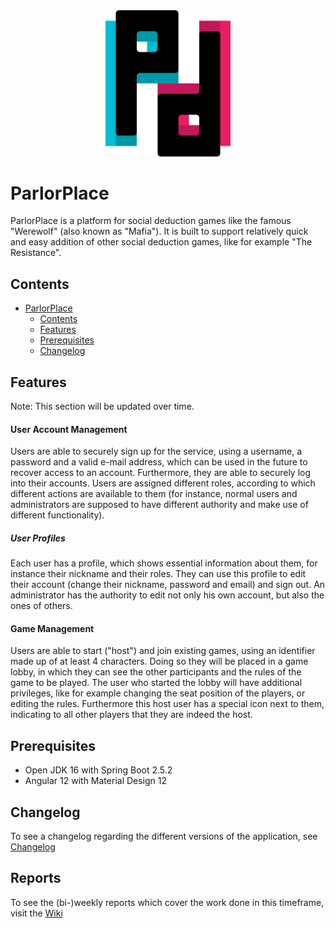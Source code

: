 <div style="text-align:center">
<img src="./frontend/src/assets/image/ParlorPlace.svg" alt="ParlorPlace Logo" width="200"/>
</div>

# ParlorPlace

ParlorPlace is a platform for social deduction games like the famous "Werewolf" (also known as "Mafia").
It is built to support relatively quick and easy addition of other social deduction games, like for example "The Resistance".

## Contents

- [ParlorPlace](#ParlorPlace)
  - [Contents](#Contents)
  - [Features](#Features)
  - [Prerequisites](#Prerequisites)
  - [Changelog](#Changelog)

## Features

Note: This section will be updated over time.

#### User Account Management

Users are able to securely sign up for the service, using a username, a password and a valid e-mail address, which can be used in the future to recover access to an account.
Furthermore, they are able to securely log into their accounts.
Users are assigned different roles, according to which different actions are available to them (for instance, normal users and administrators are supposed to have different authority and make use of different functionality).

##### User Profiles

Each user has a profile, which shows essential information about them, for instance their nickname and their roles.
They can use this profile to edit their account (change their nickname, password and email) and sign out.
An administrator has the authority to edit not only his own account, but also the ones of others.

#### Game Management

Users are able to start ("host") and join existing games, using an identifier made up of at least 4 characters.
Doing so they will be placed in a game lobby, in which they can see the other participants and the rules of the game to be played.
The user who started the lobby will have additional privileges, like for example changing the seat position of the players, or editing the rules.
Furthermore this host user has a special icon next to them, indicating to all other players that they are indeed the host.

## Prerequisites

- Open JDK 16 with Spring Boot 2.5.2
- Angular 12 with Material Design 12

## Changelog

To see a changelog regarding the different versions of the application, see [Changelog](CHANGELOG.md)

## Reports

To see the (bi-)weekly reports which cover the work done in this timeframe, visit the [Wiki](https://reset.inso.tuwien.ac.at/repo/praktika/ParlorPlace/-/wikis/Reports/Week28)
